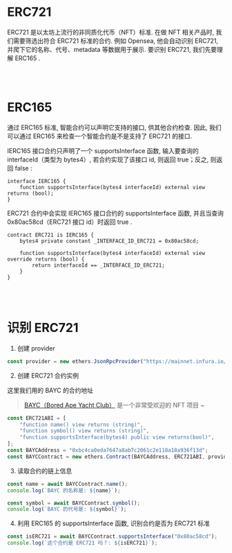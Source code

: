 # ERC721

ERC721 是以太坊上流行的非同质化代币（NFT）标准. 在做 NFT 相关产品时, 我们需要筛选出符合 ERC721 标准的合约. 例如 Opensea, 他会自动识别 ERC721, 并爬下它的名称、代号、metadata 等数据用于展示. 要识别 ERC721, 我们先要理解 ERC165 .

<br><br>

# ERC165

通过 ERC165 标准, 智能合约可以声明它支持的接口, 供其他合约检查. 因此, 我们可以通过 ERC165 来检查一个智能合约是不是支持了 ERC721 的接口.

IERC165 接口合约只声明了一个 supportsInterface 函数, 输入要查询的 interfaceId（类型为 bytes4）, 若合约实现了该接口 id, 则返回 true；反之, 则返回 false :

```solidity
interface IERC165 {
    function supportsInterface(bytes4 interfaceId) external view returns (bool);
}
```

ERC721 合约中会实现 IERC165 接口合约的 supportsInterface 函数, 并且当查询 0x80ac58cd（ERC721 接口 id）时返回 true .

```solidity
contract ERC721 is IERC165 {
    bytes4 private constant _INTERFACE_ID_ERC721 = 0x80ac58cd;

    function supportsInterface(bytes4 interfaceId) external view override returns (bool) {
        return interfaceId == _INTERFACE_ID_ERC721;
    }
}
```

<br><br>

# 识别 ERC721

1. 创建 provider

```js
const provider = new ethers.JsonRpcProvider("https://mainnet.infura.io/v3/your-infura-id");
```

2. 创建 ERC721 合约实例

这里我们用的 BAYC 的合约地址

> [BAYC（Bored Ape Yacht Club）](https://boredapeyachtclub.com/) 是一个非常受欢迎的 NFT 项目 ~

```js
const ERC721ABI = [
    "function name() view returns (string)",
    "function symbol() view returns (string)",
    "function supportsInterface(bytes4) public view returns(bool)",
];
const BAYCAddress = "0xbc4ca0eda7647a8ab7c2061c2e118a18a936f13d";
const BAYCContract = new ethers.Contract(BAYCAddress, ERC721ABI, provider);
```

3. 读取合约的链上信息

```js
const name = await BAYCContract.name();
console.log(`BAYC 的名称是: ${name}`);

const symbol = await BAYCContract.symbol();
console.log(`BAYC 的代号是: ${symbol}`);
```

4. 利用 ERC165 的 supportsInterface 函数, 识别合约是否为 ERC721 标准

```js
const isERC721 = await BAYCContract.supportsInterface("0x80ac58cd");
console.log(`这个合约是 ERC721 吗？: ${isERC721}`);
```

<br><br>
